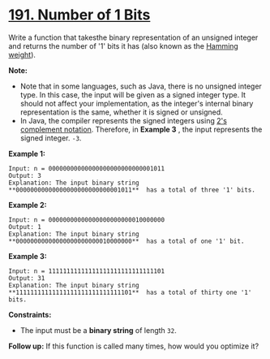 # [191. Number of 1 Bits](https://leetcode.com/problems/number-of-1-bits/description/?envType=study-plan-v2&envId=top-interview-150)

Write a function that takesthe binary representation of an unsigned integer and returns the number of '1' bits it has (also known as the <a href="http://en.wikipedia.org/wiki/Hamming_weight" target="_blank">Hamming weight</a>).

**Note:**

- Note that in some languages, such as Java, there is no unsigned integer type. In this case, the input will be given as a signed integer type. It should not affect your implementation, as the integer's internal binary representation is the same, whether it is signed or unsigned.
- In Java, the compiler represents the signed integers using <a href="https://en.wikipedia.org/wiki/Two%27s_complement" target="_blank">2's complement notation</a>. Therefore, in **Example 3** , the input represents the signed integer. `-3`.

**Example 1:**

```
Input: n = 00000000000000000000000000001011
Output: 3
Explanation: The input binary string **00000000000000000000000000001011**  has a total of three '1' bits.
```

**Example 2:**

```
Input: n = 00000000000000000000000010000000
Output: 1
Explanation: The input binary string **00000000000000000000000010000000**  has a total of one '1' bit.
```

**Example 3:**

```
Input: n = 11111111111111111111111111111101
Output: 31
Explanation: The input binary string **11111111111111111111111111111101**  has a total of thirty one '1' bits.
```

**Constraints:**

- The input must be a **binary string** of length `32`.

**Follow up:** If this function is called many times, how would you optimize it?
